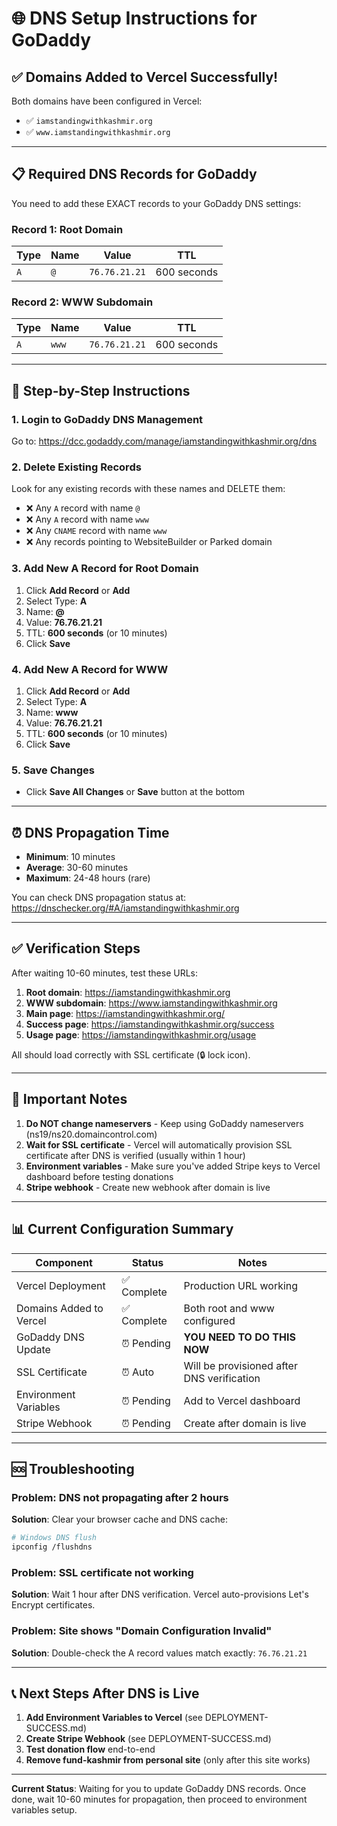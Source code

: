# 🌐 DNS Setup Instructions for GoDaddy

## ✅ Domains Added to Vercel Successfully!

Both domains have been configured in Vercel:
- ✅ `iamstandingwithkashmir.org`
- ✅ `www.iamstandingwithkashmir.org`

---

## 📋 Required DNS Records for GoDaddy

You need to add these EXACT records to your GoDaddy DNS settings:

### Record 1: Root Domain
| Type | Name | Value | TTL |
|------|------|-------|-----|
| `A` | `@` | `76.76.21.21` | 600 seconds |

### Record 2: WWW Subdomain
| Type | Name | Value | TTL |
|------|------|-------|-----|
| `A` | `www` | `76.76.21.21` | 600 seconds |

---

## 🔧 Step-by-Step Instructions

### 1. Login to GoDaddy DNS Management
Go to: https://dcc.godaddy.com/manage/iamstandingwithkashmir.org/dns

### 2. Delete Existing Records
Look for any existing records with these names and DELETE them:
- ❌ Any `A` record with name `@`
- ❌ Any `A` record with name `www`
- ❌ Any `CNAME` record with name `www`
- ❌ Any records pointing to WebsiteBuilder or Parked domain

### 3. Add New A Record for Root Domain
1. Click **Add Record** or **Add**
2. Select Type: **A**
3. Name: **@**
4. Value: **76.76.21.21**
5. TTL: **600 seconds** (or 10 minutes)
6. Click **Save**

### 4. Add New A Record for WWW
1. Click **Add Record** or **Add**
2. Select Type: **A**
3. Name: **www**
4. Value: **76.76.21.21**
5. TTL: **600 seconds** (or 10 minutes)
6. Click **Save**

### 5. Save Changes
- Click **Save All Changes** or **Save** button at the bottom

---

## ⏰ DNS Propagation Time

- **Minimum**: 10 minutes
- **Average**: 30-60 minutes
- **Maximum**: 24-48 hours (rare)

You can check DNS propagation status at: https://dnschecker.org/#A/iamstandingwithkashmir.org

---

## ✅ Verification Steps

After waiting 10-60 minutes, test these URLs:

1. **Root domain**: https://iamstandingwithkashmir.org
2. **WWW subdomain**: https://www.iamstandingwithkashmir.org
3. **Main page**: https://iamstandingwithkashmir.org/
4. **Success page**: https://iamstandingwithkashmir.org/success
5. **Usage page**: https://iamstandingwithkashmir.org/usage

All should load correctly with SSL certificate (🔒 lock icon).

---

## 🚨 Important Notes

1. **Do NOT change nameservers** - Keep using GoDaddy nameservers (ns19/ns20.domaincontrol.com)
2. **Wait for SSL certificate** - Vercel will automatically provision SSL certificate after DNS is verified (usually within 1 hour)
3. **Environment variables** - Make sure you've added Stripe keys to Vercel dashboard before testing donations
4. **Stripe webhook** - Create new webhook after domain is live

---

## 📊 Current Configuration Summary

| Component | Status | Notes |
|-----------|--------|-------|
| Vercel Deployment | ✅ Complete | Production URL working |
| Domains Added to Vercel | ✅ Complete | Both root and www configured |
| GoDaddy DNS Update | ⏰ Pending | **YOU NEED TO DO THIS NOW** |
| SSL Certificate | ⏰ Auto | Will be provisioned after DNS verification |
| Environment Variables | ⏰ Pending | Add to Vercel dashboard |
| Stripe Webhook | ⏰ Pending | Create after domain is live |

---

## 🆘 Troubleshooting

### Problem: DNS not propagating after 2 hours
**Solution**: Clear your browser cache and DNS cache:
```bash
# Windows DNS flush
ipconfig /flushdns
```

### Problem: SSL certificate not working
**Solution**: Wait 1 hour after DNS verification. Vercel auto-provisions Let's Encrypt certificates.

### Problem: Site shows "Domain Configuration Invalid"
**Solution**: Double-check the A record values match exactly: `76.76.21.21`

---

## 📞 Next Steps After DNS is Live

1. **Add Environment Variables to Vercel** (see DEPLOYMENT-SUCCESS.md)
2. **Create Stripe Webhook** (see DEPLOYMENT-SUCCESS.md)
3. **Test donation flow** end-to-end
4. **Remove fund-kashmir from personal site** (only after this site works)

---

**Current Status**: Waiting for you to update GoDaddy DNS records. Once done, wait 10-60 minutes for propagation, then proceed to environment variables setup.

